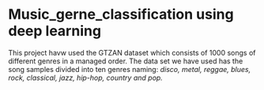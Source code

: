 # Music_gerne_classification using deep learning
This project havw used the GTZAN dataset which consists of 1000 songs of different genres in a managed order. The data set we have used has the song samples divided into ten genres naming: *disco, metal, reggae, blues, rock, classical, jazz, hip-hop, country and pop.*
